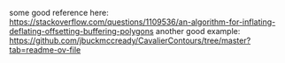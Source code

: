 some good reference here: https://stackoverflow.com/questions/1109536/an-algorithm-for-inflating-deflating-offsetting-buffering-polygons
another good example: https://github.com/jbuckmccready/CavalierContours/tree/master?tab=readme-ov-file